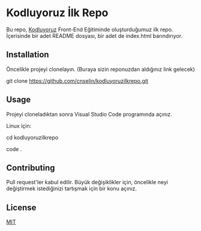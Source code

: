 # Kodluyoruz İlk Repo

Bu repo, [Kodluyoruz](https://www.kodluyoruz.org/) Front-End Eğitiminde oluşturduğumuz ilk repo. İçerisinde bir adet README dosyası, bir adet de index.html barındırıyor.

## Installation

Öncelikle projeyi clonelayın. (Buraya sizin reponuzdan aldığınız link gelecek)


git clone https://github.com/cnselin/kodluyoruzilkrepo.git



## Usage

Projeyi cloneladıktan sonra Visual Studio Code programında açınız.

Linux için:

cd kodluyoruzilkrepo

code .


## Contributing

Pull request'ler kabul edilir. Büyük değişiklikler için, öncelikle neyi değiştirmek istediğinizi tartışmak için bir konu açınız.

## License

[MIT](https://choosealicense.com/licenses/mit/)
